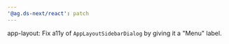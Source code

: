```yaml
---
'@ag.ds-next/react': patch
---
```


app-layout: Fix a11y of `AppLayoutSidebarDialog` by giving it a "Menu" label.
